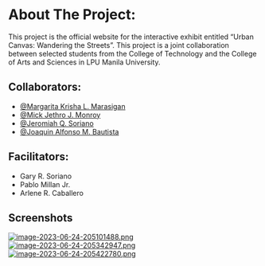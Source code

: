 # About The Project:
This project is the official website for the interactive exhibit entitled “Urban Canvas: Wandering the Streets”. This project is a joint collaboration between selected students from the College of Technology and the College of Arts and Sciences in LPU Manila University.

## Collaborators:

- [@Margarita Krisha L. Marasigan](https://www.facebook.com/margaritakrisha0818)
- [@Mick Jethro J. Monroy](https://www.facebook.com/Jethr0.Monroy/)
- [@Jeromiah Q. Soriano](https://www.facebook.com/joaquin.bautista.94)
- [@Joaquin Alfonso M. Bautista](https://www.facebook.com/joaquin.bautista.94)

## Facilitators:
- Gary R. Soriano
- Pablo Millan Jr.
- Arlene R. Caballero

## Screenshots

[![image-2023-06-24-205101488.png](https://i.postimg.cc/g2Nm8QDQ/image-2023-06-24-205101488.png)](https://postimg.cc/tsZKHr8N)
[![image-2023-06-24-205342947.png](https://i.postimg.cc/yxtS1WJh/image-2023-06-24-205342947.png)](https://postimg.cc/K37YQGD4)
[![image-2023-06-24-205422780.png](https://i.postimg.cc/tJx4zkTP/image-2023-06-24-205422780.png)](https://postimg.cc/vxGyYW5H)
